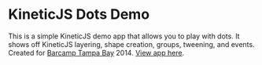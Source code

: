 KineticJS Dots Demo
===================

This is a simple KineticJS demo app that allows you to play with dots. It shows off KineticJS layering, shape creation, groups, tweening, and events. Created for [Barcamp Tampa Bay](http://barcamptampabay.org/) 2014. [View app here](http://vmichnowicz.github.io/kineticjs-dots-demo/).
